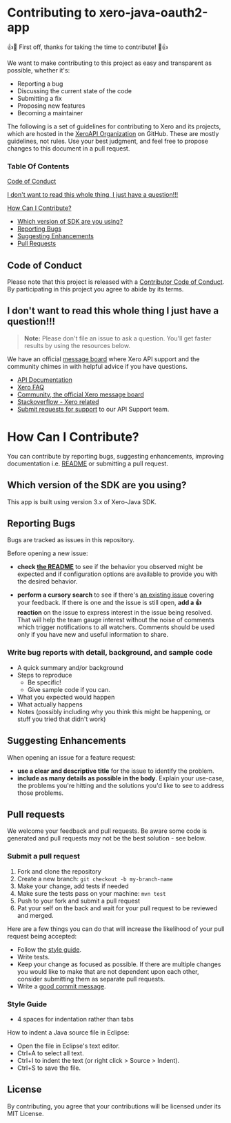 # Contributing to xero-java-oauth2-app
:+1::tada: First off, thanks for taking the time to contribute! :tada::+1:

We want to make contributing to this project as easy and transparent as possible, whether it's:

- Reporting a bug
- Discussing the current state of the code
- Submitting a fix
- Proposing new features
- Becoming a maintainer

The following is a set of guidelines for contributing to Xero and its projects, which are hosted in the [XeroAPI Organization](https://github.com/XeroAPI) on GitHub. These are mostly guidelines, not rules. Use your best judgment, and feel free to propose changes to this document in a pull request.

### Table Of Contents
[Code of Conduct](#code-of-conduct)

[I don't want to read this whole thing, I just have a question!!!](#i-dont-want-to-read-this-whole-thing-i-just-have-a-question)

[How Can I Contribute?](#how-can-i-contribute)
  * [Which version of SDK are you using?](#Which-version-of-the-SDK-are-you-using)
  * [Reporting Bugs](#reporting-bugs)
  * [Suggesting Enhancements](#suggesting-enhancements)
  * [Pull Requests](#pull-requests)


## Code of Conduct
Please note that this project is released with a [Contributor Code of Conduct](https://github.com/XeroAPI/xero-java-oauth2-app/blob/master/CODE_OF_CONDUCT.md). By participating in this project you agree to abide by its terms.

## I don't want to read this whole thing I just have a question!!!

> **Note:** Please don't file an issue to ask a question. You'll get faster results by using the resources below.

We have an official [message board](https://community.xero.com/developer) where Xero API support and the community chimes in with helpful advice if you have questions.

* [API Documentation](https://developer.xero.com/documentation/)
* [Xero FAQ](https://developer.xero.com/faq)
* [Community, the official Xero message board](https://community.xero.com/developer)
* [Stackoverflow - Xero related](https://stackoverflow.com/questions/tagged/xero-api?sort=Newest)
* [Submit requests for support](https://developer.xero.com/contact-xero-developer-platform-support/) to our API Support team.

# How Can I Contribute?

You can contribute by reporting bugs, suggesting enhancements, improving documentation i.e. [README](https://github.com/XeroAPI/xero-java-oauth2-app/blob/master/README.md) or submitting a pull request.


## Which version of the SDK are you using?

This app is built using version 3.x of Xero-Java SDK.  

## Reporting Bugs

Bugs are tracked as issues in this repository.

Before opening a new issue:
* **check [the README](https://github.com/XeroAPI/xero-java-oauth2-app/blob/master/README.md)** to see if the behavior you observed might be expected and if configuration options are available to provide you with the desired behavior.

* **perform a cursory search** to see if there's [an existing issue](https://github.com/XeroAPI/xero-java-oauth2-app/issues) covering your feedback. If there is one and the issue is still open, **add a :+1: reaction** on the issue to express interest in the issue being resolved. That will help the team gauge interest without the noise of comments which trigger notifications to all watchers. Comments should be used only if you have new and useful information to share.

### Write bug reports with detail, background, and sample code

- A quick summary and/or background
- Steps to reproduce
  - Be specific!
  - Give sample code if you can. 
- What you expected would happen
- What actually happens
- Notes (possibly including why you think this might be happening, or stuff you tried that didn't work)

## Suggesting Enhancements

When opening an issue for a feature request:
* **use a clear and descriptive title** for the issue to identify the problem.
* **include as many details as possible in the body**. Explain your use-case, the problems you're hitting and the solutions you'd like to see to address those problems.

## Pull requests

We welcome your feedback and pull requests. Be aware some code is generated and pull requests may not be the best solution -  see below.

### Submit a pull request

1. Fork and clone the repository
1. Create a new branch: `git checkout -b my-branch-name`
1. Make your change, add tests if needed
1. Make sure the tests pass on your machine: `mvn test`
1. Push to your fork and submit a pull request
1. Pat your self on the back and wait for your pull request to be reviewed and merged.

Here are a few things you can do that will increase the likelihood of your pull request being accepted:

- Follow the [style guide](#style-guide).
- Write tests.
- Keep your change as focused as possible. If there are multiple changes you would like to make that are not dependent upon each other, consider submitting them as separate pull requests.
- Write a [good commit message](http://tbaggery.com/2008/04/19/a-note-about-git-commit-messages.html).

### Style Guide

* 4 spaces for indentation rather than tabs

How to indent a Java source file in Eclipse:
* Open the file in Eclipse's text editor.
* Ctrl+A to select all text.
* Ctrl+I to indent the text (or right click > Source > Indent).
* Ctrl+S to save the file.

## License
By contributing, you agree that your contributions will be licensed under its MIT License.